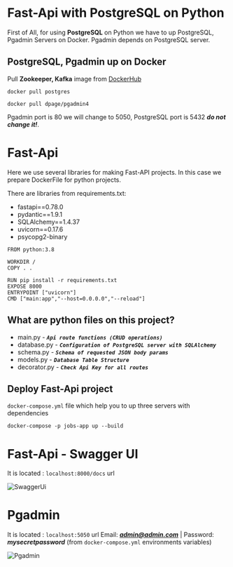 
# Fast-Api with PostgreSQL on Python 

First of All, for using **PostgreSQL** on Python we have to up PostgreSQL, Pgadmin Servers on Docker.
Pgadmin depends on PostgreSQL server.




## PostgreSQL, Pgadmin up on Docker

Pull __Zookeeper, Kafka__ image from [DockerHub](https://hub.docker.com/search?q=zookeeper)
```console
docker pull postgres

docker pull dpage/pgadmin4
```
Pgadmin port is 80 we will change to 5050, PostgreSQL port is 5432 ___do not change it!___.






# Fast-Api
Here we use several libraries for making Fast-API projects. In this case we prepare DockerFile for python projects.

There are libraries from requirements.txt:

- fastapi==0.78.0
- pydantic==1.9.1
- SQLAlchemy==1.4.37
- uvicorn==0.17.6
- psycopg2-binary

```docker
FROM python:3.8

WORKDIR /
COPY . .

RUN pip install -r requirements.txt
EXPOSE 8000
ENTRYPOINT ["uvicorn"]
CMD ["main:app","--host=0.0.0.0","--reload"]

```

## What are python files on this project?

- main.py - ***`Api route functions (CRUD operations)`***
- database.py -  ***`Configuration of PostgreSQL server with SQLAlchemy`***
- schema.py - ***`Schema of requested JSON body params`***
- models.py - ***`Database Table Structure`***
- decorator.py - ***`Check Api Key for all routes`***

## Deploy Fast-Api project
`docker-compose.yml` file which help you  to up three servers with dependencies


```console
docker-compose -p jobs-app up --build
```

# Fast-Api - Swagger UI

It is located : `localhost:8000/docs` url

![SwaggerUi](https://i.ibb.co/jfj4Sgj/swagger.png)

# Pgadmin

It is located : `localhost:5050` url
Email: ***admin@admin.com*** | Password: ***mysecretpassword*** (from `docker-compose.yml` environments variables)

![Pgadmin](https://i.ibb.co/P1xCYF1/pgadmin.png)

